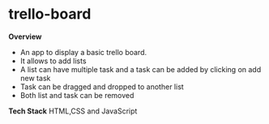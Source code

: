 # trello-board

**Overview** 
* An app to display a basic trello board.
* It allows to add lists
* A list can have multiple task and a task can be added by clicking on add new task
* Task can be dragged and dropped to another list
* Both list and task can be removed

**Tech Stack**
HTML,CSS and JavaScript

